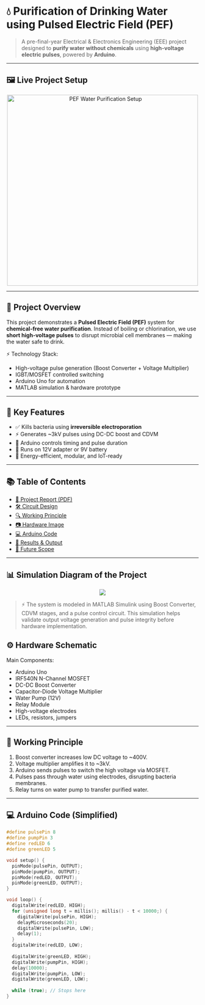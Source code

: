 # 💧 Purification of Drinking Water using Pulsed Electric Field (PEF)

> A pre-final-year Electrical & Electronics Engineering (EEE) project designed to **purify water without chemicals** using **high-voltage electric pulses**, powered by **Arduino**.

---

## 🖼️ Live Project Setup



<p align="center">
  <img src="https://github.com/user-attachments/assets/5d081c75-95c3-45c6-9313-a18a915edb18" width="500" alt="PEF Water Purification Setup"/>
</p>


---

## 📄 Project Overview

This project demonstrates a **Pulsed Electric Field (PEF)** system for **chemical-free water purification**. Instead of boiling or chlorination, we use **short high-voltage pulses** to disrupt microbial cell membranes — making the water safe to drink.

⚡ Technology Stack:
- High-voltage pulse generation (Boost Converter + Voltage Multiplier)
- IGBT/MOSFET controlled switching
- Arduino Uno for automation
- MATLAB simulation & hardware prototype

---

## 🧪 Key Features

- ✅ Kills bacteria using **irreversible electroporation**
- ⚡ Generates ~3kV pulses using DC-DC boost and CDVM
- 🔄 Arduino controls timing and pulse duration
- 🔋 Runs on 12V adapter or 9V battery
- 🧠 Energy-efficient, modular, and IoT-ready

---

## 📚 Table of Contents

- [📄 Project Report (PDF)](./docs/PEF_Water_Purification_Project_Report.pdf)
- [🛠️ Circuit Design](#-hardware-schematic)
- [🔍 Working Principle](#-working-principle)
- [📷 Hardware Image](#-live-project-setup)
- [💻 Arduino Code](#-arduino-code)
- [🧪 Results & Output](#-results--discussion)
- [🚀 Future Scope](#-future-improvements)

---
## 📊 Simulation Diagram of the Project

<p align="center">
  <img src="https://github.com/user-attachments/assets/b5d17240-6746-42e0-995c-03a663a5388b" />

</p>

> ⚡ The system is modeled in MATLAB Simulink using Boost Converter, CDVM stages, and a pulse control circuit. This simulation helps validate output voltage generation and pulse integrity before hardware implementation.


## ⚙️ Hardware Schematic

Main Components:
- Arduino Uno
- IRF540N N-Channel MOSFET
- DC-DC Boost Converter
- Capacitor-Diode Voltage Multiplier
- Water Pump (12V)
- Relay Module
- High-voltage electrodes
- LEDs, resistors, jumpers

---

## 🔬 Working Principle

1. Boost converter increases low DC voltage to ~400V.
2. Voltage multiplier amplifies it to ~3kV.
3. Arduino sends pulses to switch the high voltage via MOSFET.
4. Pulses pass through water using electrodes, disrupting bacteria membranes.
5. Relay turns on water pump to transfer purified water.

---

## 💻 Arduino Code (Simplified)
```cpp
#define pulsePin 8
#define pumpPin 3
#define redLED 6
#define greenLED 5

void setup() {
  pinMode(pulsePin, OUTPUT);
  pinMode(pumpPin, OUTPUT);
  pinMode(redLED, OUTPUT);
  pinMode(greenLED, OUTPUT);
}

void loop() {
  digitalWrite(redLED, HIGH);
  for (unsigned long t = millis(); millis() - t < 10000;) {
    digitalWrite(pulsePin, HIGH);
    delayMicroseconds(20);
    digitalWrite(pulsePin, LOW);
    delay(1);
  }
  digitalWrite(redLED, LOW);
  
  digitalWrite(greenLED, HIGH);
  digitalWrite(pumpPin, HIGH);
  delay(10000);
  digitalWrite(pumpPin, LOW);
  digitalWrite(greenLED, LOW);
  
  while (true); // Stops here
}
